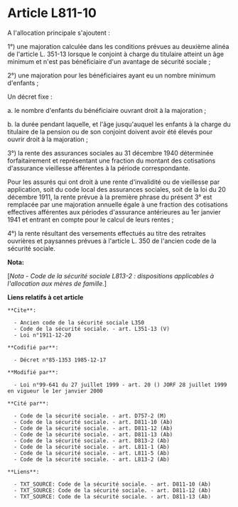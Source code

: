 # Article L811-10

A l'allocation principale s'ajoutent : 

1°) une majoration calculée dans les conditions prévues au deuxième alinéa de l'article L. 351-13 lorsque le conjoint à
charge du titulaire atteint un âge minimum et n'est pas bénéficiaire d'un avantage de sécurité sociale ; 

2°) une majoration pour les bénéficiaires ayant eu un nombre minimum d'enfants ;

Un décret fixe : 

a. le nombre d'enfants du bénéficiaire ouvrant droit à la majoration ; 

b. la durée pendant laquelle, et l'âge jusqu'auquel les enfants à la charge du titulaire de la pension ou de son conjoint
doivent avoir été élevés pour ouvrir droit à la majoration ;

3°) la rente des assurances sociales au 31 décembre 1940 déterminée forfaitairement et représentant une fraction du montant
des cotisations d'assurance vieillesse afférentes à la période correspondante. 

Pour les assurés qui ont droit à une rente d'invalidité ou de vieillesse par application, soit du code local des assurances
sociales, soit de la loi du 20 décembre 1911, la rente prévue à la première phrase du présent 3° est remplacée par une
majoration annuelle égale à une fraction des cotisations effectives afférentes aux périodes d'assurance antérieures au 1er
janvier 1941 et entrant en compte pour le calcul de leurs rentes ; 

4°) la rente résultant des versements effectués au titre des retraites ouvrières et paysannes prévues à l'article L. 350 de
l'ancien code de la sécurité sociale.

**Nota:**

[*Nota - Code de la sécurité sociale L813-2 : dispositions applicables à l'allocation aux mères de famille.*]

**Liens relatifs à cet article**

	**Cite**:

	  - Ancien code de la sécurité sociale L350
	  - Code de la sécurité sociale. - art. L351-13 (V)
	  - Loi n°1911-12-20

	**Codifié par**:

	  - Décret n°85-1353 1985-12-17

	**Modifié par**:

	  - Loi n°99-641 du 27 juillet 1999 - art. 20 () JORF 28 juillet 1999 en vigueur le 1er janvier 2000

	**Cité par**:

	  - Code de la sécurité sociale. - art. D757-2 (M)
	  - Code de la sécurité sociale. - art. D811-10 (Ab)
	  - Code de la sécurité sociale. - art. D811-12 (Ab)
	  - Code de la sécurité sociale. - art. D811-13 (Ab)
	  - Code de la sécurité sociale. - art. D813-2 (Ab)
	  - Code de la sécurité sociale. - art. L811-1 (Ab)
	  - Code de la sécurité sociale. - art. L811-5 (Ab)
	  - Code de la sécurité sociale. - art. L813-2 (Ab)

	**Liens**:

	  - TXT_SOURCE: Code de la sécurité sociale. - art. D811-10 (Ab)
	  - TXT_SOURCE: Code de la sécurité sociale. - art. D811-12 (Ab)
	  - TXT_SOURCE: Code de la sécurité sociale. - art. D811-13 (Ab)
